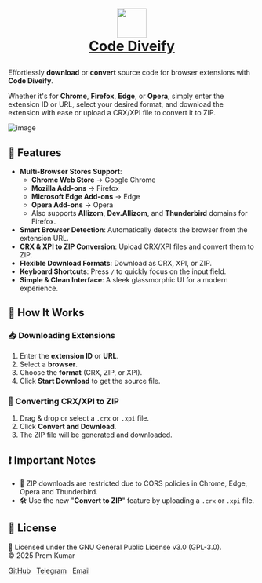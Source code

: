 <h1 align="center">
  
<a href="https://prem-k-r.github.io/CodeDiveify/"><img src="https://github.com/user-attachments/assets/b62e9244-673f-4d55-87b9-a0bf3aa100dd" width="60"></a>
<br>
[Code Diveify](https://prem-k-r.github.io/CodeDiveify/)
</h1>

Effortlessly **download** or **convert** source code for browser extensions with **Code Diveify**.

Whether it's for **Chrome**, **Firefox**, **Edge**, or **Opera**, simply enter the extension ID or URL, select your desired format, and download the extension with ease or upload a CRX/XPI file to convert it to ZIP.

![image](https://github.com/user-attachments/assets/e689499c-74b4-480d-9384-c58336ff6c39)

## 🚀 Features
- **Multi-Browser Stores Support**:
   - **Chrome Web Store** → Google Chrome
   - **Mozilla Add-ons** → Firefox
   - **Microsoft Edge Add-ons** → Edge
   - **Opera Add-ons** → Opera
   - Also supports **Allizom**, **Dev.Allizom**, and **Thunderbird** domains for Firefox.
- **Smart Browser Detection**: Automatically detects the browser from the extension URL.
- **CRX & XPI to ZIP Conversion**: Upload CRX/XPI files and convert them to ZIP. 
- **Flexible Download Formats**: Download as CRX, XPI, or ZIP.
- **Keyboard Shortcuts**: Press `/` to quickly focus on the input field.
- **Simple & Clean Interface**: A sleek glassmorphic UI for a modern experience.

## 🔹 How It Works
### **📥 Downloading Extensions**
1. Enter the **extension ID** or **URL**.
2. Select a **browser**.
3. Choose the **format** (CRX, ZIP, or XPI).
4. Click **Start Download** to get the source file.

### **🔄 Converting CRX/XPI to ZIP**
1. Drag & drop or select a `.crx` or `.xpi` file.
2. Click **Convert and Download**.
3. The ZIP file will be generated and downloaded.

## ❗ Important Notes
- 🚫 ZIP downloads are restricted due to CORS policies in Chrome, Edge, Opera and Thunderbird.
- 🛠️ Use the new "**Convert to ZIP**" feature by uploading a `.crx` or `.xpi` file.  

## 📜 License
📄 Licensed under the GNU General Public License v3.0 (GPL-3.0).  
© 2025 Prem Kumar

[GitHub](https://github.com/prem-k-r) &nbsp; [Telegram](https://t.me/prem12321kumar) &nbsp; [Email](mailto:prem12321kumar@gmail.com)
